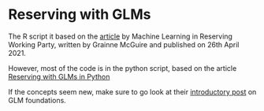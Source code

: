 # Reserving with GLMs

The R script it based on the [article](https://institute-and-faculty-of-actuaries.github.io/mlr-blog/post/foundations/r-glms/#loss-reserve) by Machine Learning in Reserving Working Party, written by Grainne McGuire and published on 26th April 2021.

However, most of the code is in the python script, based on the article [Reserving with GLMs in Python](https://institute-and-faculty-of-actuaries.github.io/mlr-blog/post/foundations/python-glms/index.html#data)

If the concepts seem new, make sure to go look at their [introductory post](https://institute-and-faculty-of-actuaries.github.io/mlr-blog/post/foundations/intro-to-foundations-blog/) on GLM foundations.




